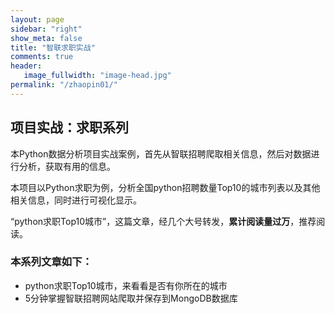 ```yaml
---
layout: page
sidebar: "right"
show_meta: false
title: "智联求职实战"
comments: true
header:
   image_fullwidth: "image-head.jpg"
permalink: "/zhaopin01/"
---
```


## 项目实战：求职系列

本Python数据分析项目实战案例，首先从智联招聘爬取相关信息，然后对数据进行分析，获取有用的信息。

本项目以Python求职为例，分析全国python招聘数量Top10的城市列表以及其他相关信息，同时进行可视化显示。

“python求职Top10城市”，这篇文章，经几个大号转发，**累计阅读量过万**，推荐阅读。

### 本系列文章如下：
* python求职Top10城市，来看看是否有你所在的城市
* 5分钟掌握智联招聘网站爬取并保存到MongoDB数据库

